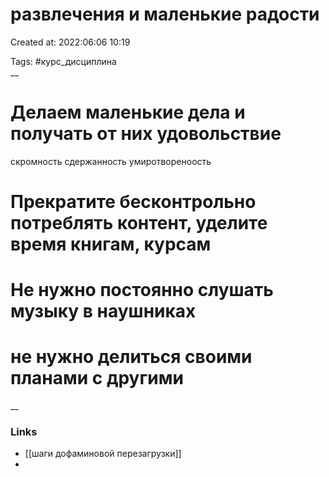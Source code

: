# развлечения и маленькие радости

Created at: 2022:06:06 10:19

Tags: #курс_дисциплина  
__ 

# Делаем маленькие дела и получать от них удовольствие
скромность сдержанность умиротвореноость



# Прекратите бесконтрольно потреблять контент, уделите время книгам, курсам

# Не нужно постоянно слушать музыку в наушниках 

# не нужно делиться своими планами с другими
__

### Links
- [[шаги дофаминовой перезагрузки]]
-